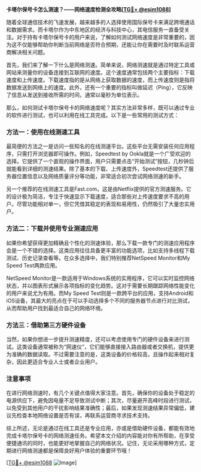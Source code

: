**卡塔尔保号卡怎么测速？——网络速度检测全攻略[[TG💪+ @esim1088](https://t.me/s/esim1088)]**

随着全球通信技术的飞速发展，越来越多的人选择使用国际保号卡来满足跨境通话和数据需求。而卡塔尔作为中东地区的经济与科技中心，其电信服务一直备受关注。对于持有卡塔尔保号卡的用户来说，了解如何测试网络速度是非常重要的，因为这不仅能够帮助你判断当前网络是否符合预期，还能让你在需要时及时联系运营商解决相关问题。

首先，我们来了解一下什么是网络测速。简单来说，网络测速就是通过特定工具或网站来测量你的设备连接到互联网的速度。这个速度通常包括两个主要指标：下载速度和上传速度。下载速度指的是从网络上获取数据的速度，而上传速度则是指将数据发送到网络上的速度。此外，还有一个重要的指标叫做延迟（Ping），它反映了信息从发送到接收所需的时间，通常以毫秒为单位表示。

那么，如何测试卡塔尔保号卡的网络速度呢？其实方法非常多样，既可以通过专业的软件进行测试，也可以利用在线工具完成。以下是一些常用的测试方式：

### 方法一：使用在线测速工具
最简便的方法之一是访问一些知名的在线测速平台。这些平台无需安装任何应用程序，只需打开浏览器即可操作。例如，Speedtest by Ookla就是一个广受欢迎的选择。它提供了一个直观的操作界面，用户只需要点击“开始测试”按钮，几秒钟后就能看到详细的测速结果。除了基本的下载、上传速度外，Speedtest还提供了服务器位置信息以及网络质量评分等功能，非常适合初次尝试网络测速的新手。

另一个推荐的在线测速工具是Fast.com，这是由Netflix提供的官方测速服务。它的设计极为简洁，专注于快速显示下载速度，适合那些对上传速度要求不高的用户。尽管功能相对单一，但它凭借其稳定的表现和易用性，仍然吸引了大量忠实用户。

### 方法二：下载并使用专业测速应用
如果你希望获得更加精确且个性化的测速体验，那么下载一款专门的测速应用程序会是一个不错的选择。这类应用往往具备更丰富的功能选项，比如支持多线程下载测试、历史记录查看等。在众多选择中，我们特别推荐NetSpeed Monitor和My Speed Test两款应用。

NetSpeed Monitor是一款适用于Windows系统的实用程序，它可以实时监控网络状态，并以图表形式展示各项指标的变化趋势。这对于需要长期跟踪网络性能变化的用户来说尤为有用。而My Speed Test则是一款跨平台的应用，支持Android和iOS设备，其最大的亮点在于可以手动选择多个不同的服务器节点进行对比测试，从而帮助用户找到最适合自己的网络环境。

### 方法三：借助第三方硬件设备
当然，如果你想进一步提升测速精度，还可以考虑使用专门的硬件设备来进行测试。这类设备通常被称为“网速仪”，它们能够直接接入路由器或者交换机，提供更为准确的数据读取。不过需要注意的是，这类设备的价格较高，且操作起来相对复杂，因此更适合专业人士或者企业用户。

### 注意事项
在进行网络测速时，有几个关键点值得大家注意。首先，确保你的设备处于稳定的电源供应下，避免因电量不足导致测试中断；其次，尽量避开高峰时段进行测试，以免受到其他用户的干扰影响结果准确性；最后，如果发现测速结果异常偏低，建议先检查本地网络设置是否有误，再联系运营商寻求技术支持。

综上所述，无论是通过在线工具还是专业应用，亦或是借助硬件设备，都能有效地完成卡塔尔保号卡的网络测速任务。希望本文介绍的内容能对你有所帮助，在享受便捷通讯的同时，也能更好地掌握自己的网络状况。记住，无论采用哪种方式，定期进行网络测速都是保障良好用户体验的重要环节哦！

[[TG💪+ @esim1088](https://t.me/s/esim1088) ![Image](https://i.postimg.cc/4NQfJmqS/Snipaste-2025-05-13-00-14-12.png)]